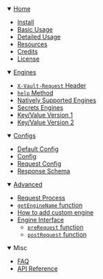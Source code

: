 <details open>
  <summary><a href="../wiki">Home</a></summary>

- [Install](../wiki#install)
- [Basic Usage](../wiki#basic-usage)
- [Detailed Usage](../wiki#detailed-usage)
- [Resources](../wiki#resources)
- [Credits](../wiki#credits)
- [License](../wiki#license)
</details>

<details open>
  <summary><a href="../wiki/Engines">Engines</a></summary>

- [`X-Vault-Request` Header](../wiki/Engines#x-vault-request-header)
- [`help` Method](../wiki/Engines#help-method)
- [Natively Supported Engines](../wiki/Engines#natively-supported-engines)
- [Secrets Engines](../wiki/Engines#secrets-engines)
- [Key/Value Version 1](../wiki/Key-Value-Version-1)
- [Key/Value Version 2](../wiki/Key-Value-Version-2)
</details>

<details open>
  <summary><a href="../wiki/Configs">Configs</a></summary>

- [Default Config](../wiki/Configs#default-configs)
- [Config](../wiki/Configs#config)
- [Request Config](../wiki/Configs#request-config)
- [Response Schema](../wiki/Configs#response-schema)
</details>

<details open>
  <summary><a href="../wiki/Advanced">Advanced</a></summary>

- [Request Process](../wiki/Advanced#request-process)
- [`getEngineName` function](../wiki/Advanced#getenginename-function)
- [How to add custom engine](../wiki/Advanced#how-to-add-custom-engine)
- [Engine Interface](../wiki/engine-interface)
  - [`preRequest` function](../wiki/engine-interface#prerequest-function)
  - [`postRequest` function](../wiki/engine-interface#postrequest-function)
</details>

<details open>
  <summary>Misc</summary>

- [FAQ](../wiki/FAQ)
- [API Reference](../wiki/API-Reference)
</details>
